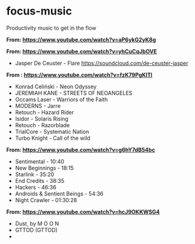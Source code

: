 # focus-music
Productivity music to get in the flow

**From: https://www.youtube.com/watch?v=aP6ykG2yK8g**

**From: https://www.youtube.com/watch?v=yhCuCqJbOVE**
- Jasper De Ceuster - Flare https://soundcloud.com/de-ceuster-jasper

**From : https://www.youtube.com/watch?v=fzK79PgKITI**
- Konrad Celiński - Neon Odyssey
- JEREMIAH KANE - STREETS OF NEOANGELES
- Occams Laser - Warriors of the Faith
- MODERNS - Jarre
- Retouch - Hazard Rider
- Isidor - Solaris Rising
- Retouch - Razorblade
- TrialCore - Systematic Nation
- Turbo Knight - Call of the wild

**From: https://www.youtube.com/watch?v=g6hY7dB54bc**
-  Sentimental - 10:40
- New Beginnings - 18:15
- Starlink - 35:20
- End Credits - 38:35
- Hackers - 46:36
- Androids & Sentient Beings - 54:36
- Night Crawler - 01:30:28

**From: https://www.youtube.com/watch?v=hcJ9OKKWSG4**
- Dust, by M O O N 
- GTTOD (GTTOD)
- 
